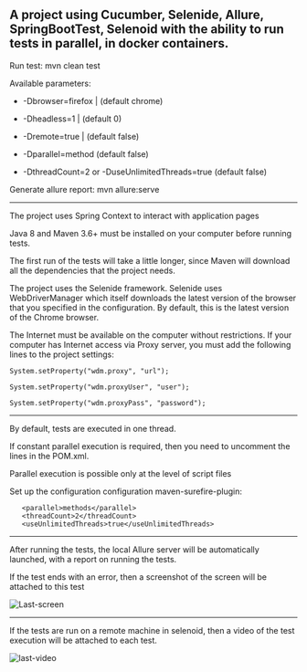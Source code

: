 
A project using Cucumber, Selenide, Allure, SpringBootTest, Selenoid with the ability to run tests in parallel, in docker containers.
 -------------------------------------------------------------------------------------------------------------------



Run test: mvn clean test


Available parameters:


+ -Dbrowser=firefox | (default chrome)

+ -Dheadless=1 | (default 0)

+ -Dremote=true | (default false)

+ -Dparallel=method (default false)

+ -DthreadCount=2 or -DuseUnlimitedThreads=true (default false)



Generate allure report: mvn allure:serve

------------------------------------------------------------------------------------------------------------

The project uses Spring Context to interact with application pages

Java 8 and Maven 3.6+ must be installed on your computer before running tests.

The first run of the tests will take a little longer, 
since Maven will download all the dependencies that the project needs.

The project uses the Selenide framework. Selenide uses WebDriverManager
which itself downloads the latest version of the browser that you specified in the configuration. 
By default, this is the latest version of the Chrome browser.

The Internet must be available on the computer without restrictions. 
If your computer has Internet access via Proxy server, 
you must add the following lines to the project settings:

```
System.setProperty("wdm.proxy", "url");

System.setProperty("wdm.proxyUser", "user");

System.setProperty("wdm.proxyPass", "password");
```
-------------------------------------------------------------------------------------------------------

By default, tests are executed in one thread.

If constant parallel execution is required, then you need to uncomment the lines in the POM.xml.

Parallel execution is possible only at the level of script files

Set up the configuration configuration maven-surefire-plugin:
```
   <parallel>methods</parallel>
   <threadCount>2</threadCount>
   <useUnlimitedThreads>true</useUnlimitedThreads>
```

-------------------------------------------------------------------------------------------------------

After running the tests, the local Allure server will be automatically launched, with a report on running the tests.

If the test ends with an error, then a screenshot of the screen will be attached to this test

![Last-screen](https://user-images.githubusercontent.com/25115868/92218097-43088a80-eea1-11ea-902d-d0e55cad28f8.PNG)

-------------------------------------------------------------------------------------------------------

If the tests are run on a remote machine in selenoid, then a video of the test execution will be attached to each test.

![last-video](https://user-images.githubusercontent.com/25115868/92218131-51ef3d00-eea1-11ea-8aee-10432abdf247.PNG)

